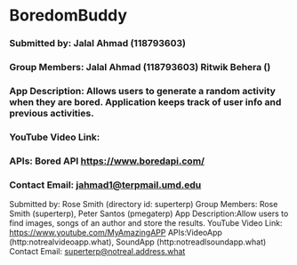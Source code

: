 # BoredomBuddy

### Submitted by: Jalal Ahmad (118793603)

### Group Members: Jalal Ahmad (118793603) Ritwik Behera ()

### App Description: Allows users to generate a random activity when they are bored. Application keeps track of user info and previous activities.

### YouTube Video Link:

### APIs: Bored API <https://www.boredapi.com/>

### Contact Email: jahmad1@terpmail.umd.edu




 Submitted by: Rose Smith (directory id: superterp)
            Group Members: Rose Smith (superterp), Peter Santos (pmegaterp)
            App Description:Allow users to find images, songs of an author and store the results.
            YouTube Video Link: https://www.youtube.com/MyAmazingAPP
            APIs:VideoApp (http:notrealvideoapp.what), SoundApp (http:notreadlsoundapp.what)
            Contact Email: superterp@notreal.address.what